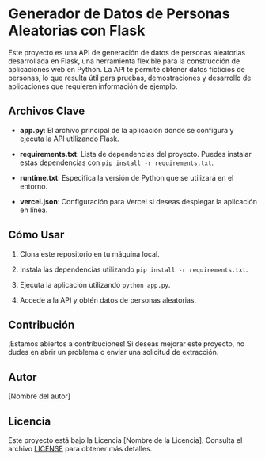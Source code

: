 # Generador de Datos de Personas Aleatorias con Flask

Este proyecto es una API de generación de datos de personas aleatorias desarrollada en Flask, una herramienta flexible para la construcción de aplicaciones web en Python. La API te permite obtener datos ficticios de personas, lo que resulta útil para pruebas, demostraciones y desarrollo de aplicaciones que requieren información de ejemplo.

## Archivos Clave

- **app.py**: El archivo principal de la aplicación donde se configura y ejecuta la API utilizando Flask.

- **requirements.txt**: Lista de dependencias del proyecto. Puedes instalar estas dependencias con `pip install -r requirements.txt`.

- **runtime.txt**: Especifica la versión de Python que se utilizará en el entorno.

- **vercel.json**: Configuración para Vercel si deseas desplegar la aplicación en línea.

## Cómo Usar

1. Clona este repositorio en tu máquina local.

2. Instala las dependencias utilizando `pip install -r requirements.txt`.

3. Ejecuta la aplicación utilizando `python app.py`.

4. Accede a la API y obtén datos de personas aleatorias.

## Contribución

¡Estamos abiertos a contribuciones! Si deseas mejorar este proyecto, no dudes en abrir un problema o enviar una solicitud de extracción.

## Autor

[Nombre del autor]

## Licencia

Este proyecto está bajo la Licencia [Nombre de la Licencia]. Consulta el archivo [LICENSE](LICENSE) para obtener más detalles.
